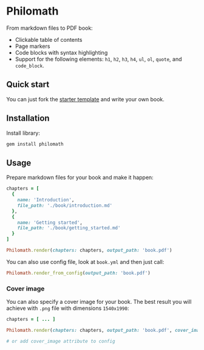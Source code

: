 # Philomath

From markdown files to PDF book:

* Clickable table of contents
* Page markers
* Code blocks with syntax highlighting
* Support for the following elements: `h1`, `h2`, `h3`, `h4`, `ul`, `ol`, `quote`, and `code_block`.

## Quick start

You can just fork the [starter template](https://github.com/impactahead/philomath-starter-template) and write your own book.

## Installation

Install library:

```bash
gem install philomath
```

## Usage

Prepare markdown files for your book and make it happen:

```ruby
chapters = [
  {
    name: 'Introduction',
    file_path: './book/introduction.md'
  },
  {
    name: 'Getting started',
    file_path: './book/getting_started.md'
  }
]

Philomath.render(chapters: chapters, output_path: 'book.pdf')
```

You can also use config file, look at `book.yml` and then just call:

```ruby
Philomath.render_from_config(output_path: 'book.pdf')
```

### Cover image

You can also specify a cover image for your book. The best result you will achieve with `.png` file with dimensions `1540x1990`:

```ruby
chapters = [ ... ]

Philomath.render(chapters: chapters, output_path: 'book.pdf', cover_image: 'cover.png')

# or add cover_image attribute to config
```
